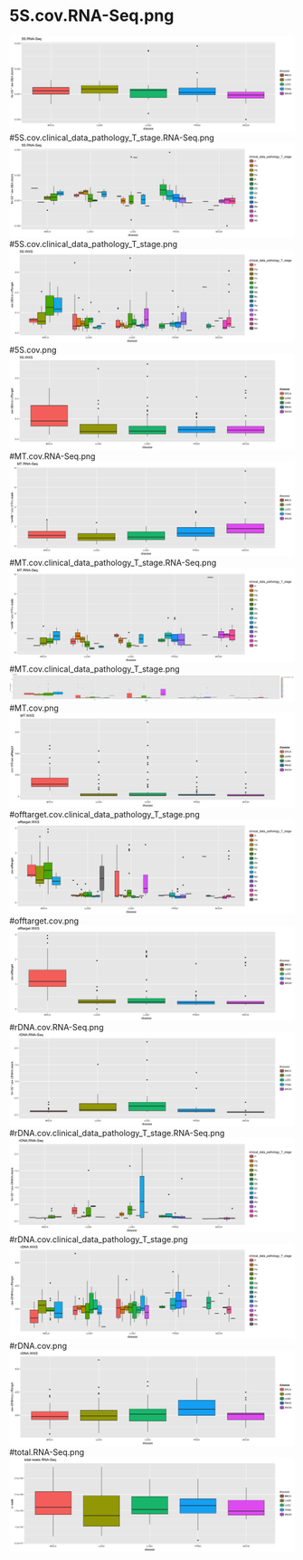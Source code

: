 # 5S.cov.RNA-Seq.png
![](5S.cov.RNA-Seq.png)
#5S.cov.clinical_data_pathology_T_stage.RNA-Seq.png
![](5S.cov.clinical_data_pathology_T_stage.RNA-Seq.png)
#5S.cov.clinical_data_pathology_T_stage.png
![](5S.cov.clinical_data_pathology_T_stage.png)
#5S.cov.png
![](5S.cov.png)
#MT.cov.RNA-Seq.png
![](MT.cov.RNA-Seq.png)
#MT.cov.clinical_data_pathology_T_stage.RNA-Seq.png
![](MT.cov.clinical_data_pathology_T_stage.RNA-Seq.png)
#MT.cov.clinical_data_pathology_T_stage.png
![](MT.cov.clinical_data_pathology_T_stage.png)
#MT.cov.png
![](MT.cov.png)
#offtarget.cov.clinical_data_pathology_T_stage.png
![](offtarget.cov.clinical_data_pathology_T_stage.png)
#offtarget.cov.png
![](offtarget.cov.png)
#rDNA.cov.RNA-Seq.png
![](rDNA.cov.RNA-Seq.png)
#rDNA.cov.clinical_data_pathology_T_stage.RNA-Seq.png
![](rDNA.cov.clinical_data_pathology_T_stage.RNA-Seq.png)
#rDNA.cov.clinical_data_pathology_T_stage.png
![](rDNA.cov.clinical_data_pathology_T_stage.png)
#rDNA.cov.png
![](rDNA.cov.png)
#total.RNA-Seq.png
![](total.RNA-Seq.png)
